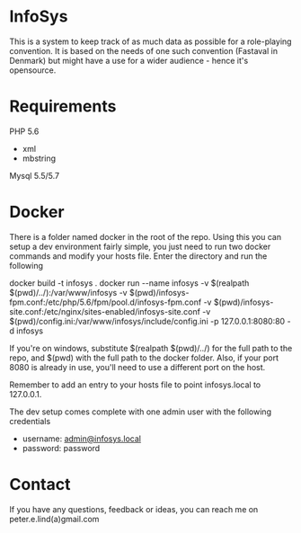 InfoSys
=======
This is a system to keep track of as much data as possible
for a role-playing convention. It is based on the needs of
one such convention (Fastaval in Denmark) but might have a
use for a wider audience - hence it's opensource.

Requirements
============
PHP 5.6
- xml
- mbstring

Mysql 5.5/5.7

Docker
======
There is a folder named docker in the root of the repo. Using this you can setup a dev environment fairly simple, you just need to run two docker commands and modify your hosts file. Enter the directory and run the following

  docker build -t infosys .
  docker run --name infosys -v $(realpath $(pwd)/../):/var/www/infosys -v $(pwd)/infosys-fpm.conf:/etc/php/5.6/fpm/pool.d/infosys-fpm.conf -v $(pwd)/infosys-site.conf:/etc/nginx/sites-enabled/infosys-site.conf -v $(pwd)/config.ini:/var/www/infosys/include/config.ini -p 127.0.0.1:8080:80 -d infosys

If you're on windows, substitute $(realpath $(pwd)/../) for the full path to the repo, and $(pwd) with the full path to the docker folder. Also, if your port 8080 is already in use, you'll need to use a different port on the host.

Remember to add an entry to your hosts file to point infosys.local to 127.0.0.1.

The dev setup comes complete with one admin user with the following credentials

  * username: admin@infosys.local
  * password: password

Contact
=======
If you have any questions, feedback or ideas, you can reach
me on peter.e.lind(a)gmail.com
